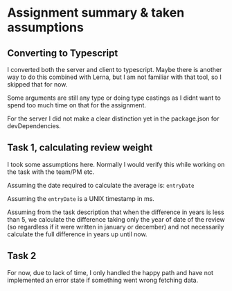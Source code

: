 # Assignment summary & taken assumptions

## Converting to Typescript

I converted both the server and client to typescript. Maybe there is another way to do this combined with Lerna, but I am not familiar with that tool, so I skipped that for now.

Some arguments are still any type or doing type castings as I didnt want to spend too much time on that for the assignment.

For the server I did not make a clear distinction yet in the package.json for devDependencies.

## Task 1, calculating review weight

I took some assumptions here. Normally I would verify this while working on the task with the team/PM etc.

Assuming the date required to calculate the average is: `entryDate`

Assuming the `entryDate` is a UNIX timestamp in ms.

Assuming from the task description that when the difference in years is less than 5, we calculate the difference taking only the year of date of the review (so regardless if it were written in january or december) and not necessarily calculate the full difference in years up until now.

## Task 2

For now, due to lack of time, I only handled the happy path and have not implemented an error state if something went wrong fetching data.

